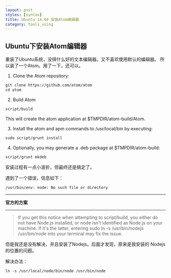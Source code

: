 ```yaml
---
layout: post
styles: [syntax]
title: Ubuntu 14.04 安装Atom编辑器
category: tools_using
---
```


## Ubuntu下安装Atom编辑器

重装了Ubuntu系统，没得什么好的文本编辑器。又不喜欢使用默认的编辑器。
所以装了一个Atom。用了一下，还可以。

1. Clone the Atom repository:

```xml
git clone https://github.com/atom/atom
cd atom
```
2. Build Atom

```xml
script/build
```
  This will create the atom application at $TMPDIR/atom-build/Atom.

3. Install the atom and apm commands to /usr/local/bin by executing:

```xml
sudo script/grunt install
```
4. Optionally, you may generate a .deb package at $TMPDIR/atom-build:

```xml
script/grunt mkdeb
```

安装过程有一点小波折，但最终还是搞定了。

遇到了一个错误，信息如下：

`/usr/bin/env: node: No such file or directory`

***
**官方的方案**
***
> If you get this notice when attempting to script/build, you either do not have Node.js installed, or node isn't identified as Node.js on your machine. If it's the latter, entering sudo ln -s /usr/bin/nodejs /usr/bin/node into your terminal may fix the issue.

但是我还是没有解决，并且安装了Nodejs。后面才发现，原来是我安装的
Nodejs的位置的问题。

解决办法：

```xml
ln -s /usr/local/node/bin/node /usr/bin/node
```
